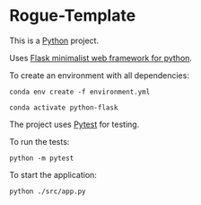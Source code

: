 # Rogue-Template

This is a [Python](https://www.python.org/) project.

Uses [Flask minimalist web framework for python](https://flask.palletsprojects.com/en/2.3.x/).

To create an environment with all dependencies:

    conda env create -f environment.yml

    conda activate python-flask

The project uses [Pytest](https://docs.pytest.org/en/7.4.x/contents.html) for testing.

To run the tests:

    python -m pytest

To start the application:

    python ./src/app.py 

